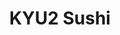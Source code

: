 ---
layout: place
title: "​KYU2 Sushi"
permalink: /california/emeryville/kyu2-sushi.html
stateAbbr: CA
stateName: California
cityName: Emeryville
place_id: ChIJJYqg-l5-hYARdtxLviAxIEM
photos:
  - name: >-
      places/ChIJJYqg-l5-hYARdtxLviAxIEM/photos/AeeoHcLn-OZi6hjCS6eoLqcqoO0lqYnDlBMKlwxttO3m7r9DufgzDI4FDtt9rt8QLL5hJ_DVEn8QptYlyldHCGPQeFdYixVvzXl8MZIn0zGf58EGIX9DK19lSnNLDrfEqz7iE0yXZTaEQQe7f2DhPxbEoGFtXexM5YPtQb3KwLS6mJ-QJ8tr00JO_g2A1H-Yc0Hk7I3ZJAPWLPXNLu_BfnAtZHJOhMX3BdKK-3G86NfGyWlLglQaWTIWiQIBhON-7Yym2N1MSyJjxh30h1pyMchqq5quKpr0ySgUrphHOXC6xdq3bQ
    widthPx: 4032
    heightPx: 3024
    authorAttributions:
      - displayName: ​KYU2 Sushi
        uri: https://maps.google.com/maps/contrib/112752052004262199790
        photoUri: >-
          https://lh3.googleusercontent.com/a-/ALV-UjWrp_bswrLs5FGUJ-09Bi424hUWQS7aIgjoWhAve1FEXuaG9IG5=s100-p-k-no-mo
    flagContentUri: >-
      https://www.google.com/local/imagery/report/?cb_client=maps_api_places.places_api&image_key=!1e10!2sAF1QipMqvyNRfBPYx7zqa3Dol-8ZHFpwPDZ2Qosj8308&hl=en-US
    googleMapsUri: >-
      https://www.google.com/maps/place//data=!3m4!1e2!3m2!1sAF1QipMqvyNRfBPYx7zqa3Dol-8ZHFpwPDZ2Qosj8308!2e10!4m2!3m1!1s0x80857e5efaa08a25:0x43203120be4bdc76
  - name: >-
      places/ChIJJYqg-l5-hYARdtxLviAxIEM/photos/AeeoHcLlcy8maiJi7ErMxMIxSWI5-RFVjlresaCXRROb_Op9cF7oCNojbLZB_PbjeKUWn7GmMdKWMyKwJGPr3Aj-d7lVIZ_foDftF01I92VqXU2y__eTJN4MXp7tAEh8SbB0lc1zRUOmpDGzY1u8fT8Qu607d2WVtHyHt7iEbKQUoOobXFbP4VAS1ofRXEGFRJ74Bde6h2_fmJQQzfoCJUs_IhFJvAbPXr-qHXhFRdwmIiHnZdBIP62jfIBNjAPoTRu7QZ9O8xcxHZpMBkprSGsCBu9HM1XeMo5YuJ334wb9Oter8A
    widthPx: 800
    heightPx: 800
    authorAttributions:
      - displayName: ​KYU2 Sushi
        uri: https://maps.google.com/maps/contrib/112752052004262199790
        photoUri: >-
          https://lh3.googleusercontent.com/a-/ALV-UjWrp_bswrLs5FGUJ-09Bi424hUWQS7aIgjoWhAve1FEXuaG9IG5=s100-p-k-no-mo
    flagContentUri: >-
      https://www.google.com/local/imagery/report/?cb_client=maps_api_places.places_api&image_key=!1e10!2sAF1QipO7Br78AKfIntLlOddhGIA9bI4HR_lS6CLi49q_&hl=en-US
    googleMapsUri: >-
      https://www.google.com/maps/place//data=!3m4!1e2!3m2!1sAF1QipO7Br78AKfIntLlOddhGIA9bI4HR_lS6CLi49q_!2e10!4m2!3m1!1s0x80857e5efaa08a25:0x43203120be4bdc76
  - name: >-
      places/ChIJJYqg-l5-hYARdtxLviAxIEM/photos/AeeoHcKX1MSdNBgLK9aHnczk3sbcYTJ5BqrZrb00NyaM3HufZQC6MtCs9EPSXG6nzkUnuOBvVGwnZbG8hVzME-M5JqbWtypdldXBhCfjt339X6Nfy__Xtw_zNRW30KTlatMJva4TlCWdHqBp-pCuDEc7V8KTCW9vVmgZTTBoFVF16M3AyY2LKnN565IuupX-SHurTxEsMWLhJQHTLSNoWCY9m31l6pquGvXpbSCt93xRkOUaB7cmgT_45EoXs63vZC39Dy1CyEyDmeE_az6cR8uk24G3V7fjzDqLxU3iFyFCqvN5Gg
    widthPx: 800
    heightPx: 800
    authorAttributions:
      - displayName: ​KYU2 Sushi
        uri: https://maps.google.com/maps/contrib/112752052004262199790
        photoUri: >-
          https://lh3.googleusercontent.com/a-/ALV-UjWrp_bswrLs5FGUJ-09Bi424hUWQS7aIgjoWhAve1FEXuaG9IG5=s100-p-k-no-mo
    flagContentUri: >-
      https://www.google.com/local/imagery/report/?cb_client=maps_api_places.places_api&image_key=!1e10!2sAF1QipP7LU-a6Mim_NeIhEHnLpwkn_wQmv1x_XHqC6eY&hl=en-US
    googleMapsUri: >-
      https://www.google.com/maps/place//data=!3m4!1e2!3m2!1sAF1QipP7LU-a6Mim_NeIhEHnLpwkn_wQmv1x_XHqC6eY!2e10!4m2!3m1!1s0x80857e5efaa08a25:0x43203120be4bdc76
  - name: >-
      places/ChIJJYqg-l5-hYARdtxLviAxIEM/photos/AeeoHcIth5ICqOqcLZsbPNAJcD98pigvvsEiT709bJ9pS8AjhTfjAHkb1hWTlYUxVehPyqipzxG2lZ6HMvBUrWe56OCb42h9wuljAalHK8qBmslkHy7zFj0LYOqxmj1QzYrWvCoETyKfk-HWOpTSzNaQ7Ck0dZeHhca_xS-47eR0d1ja0J-gmmbbnbsNro9p17Y3YPDbt-qARbALZMQ1rs6syCMpgHq007aOJCEeztw0jKwRmwgWQZobD3PLk1n75XcbuSFivkIJ0NlS1nPIWHnjP4sN1fU4dAQGTu9PXu9iLd4Glg
    widthPx: 800
    heightPx: 800
    authorAttributions:
      - displayName: ​KYU2 Sushi
        uri: https://maps.google.com/maps/contrib/112752052004262199790
        photoUri: >-
          https://lh3.googleusercontent.com/a-/ALV-UjWrp_bswrLs5FGUJ-09Bi424hUWQS7aIgjoWhAve1FEXuaG9IG5=s100-p-k-no-mo
    flagContentUri: >-
      https://www.google.com/local/imagery/report/?cb_client=maps_api_places.places_api&image_key=!1e10!2sAF1QipMnEgm0HmvymA1J6lyjpGN-zpxY9Jroherl2sW3&hl=en-US
    googleMapsUri: >-
      https://www.google.com/maps/place//data=!3m4!1e2!3m2!1sAF1QipMnEgm0HmvymA1J6lyjpGN-zpxY9Jroherl2sW3!2e10!4m2!3m1!1s0x80857e5efaa08a25:0x43203120be4bdc76
  - name: >-
      places/ChIJJYqg-l5-hYARdtxLviAxIEM/photos/AeeoHcLnTLJ1pSyOTr7os4O6pLCGOJm5TCr94sjfUK3WZPB_ZA2ShkGJ1C-V0ITCPsAmhPsoeI_s0wpC7tkAV7vanHaGZqF6XGlWw7PfgiHwO3BdRiVYnibLCVJRiUnMlQu2arOf0lEuJw8maep8G0ihJ3na1ajzY6eUKoPdnMeu1uAVA1PgiCpEsUZnytcJpWGvWBrjYnTNKuWtUiLSoH0LMw6QC_aDbnvV9HHCv0e3_r0sFTRd1xrXdkL_8JtV2utN4BUNDpsuBUZfrF07wa2naoPsWFHt-Zd9YXSPf4RVfRb6TQ
    widthPx: 800
    heightPx: 800
    authorAttributions:
      - displayName: ​KYU2 Sushi
        uri: https://maps.google.com/maps/contrib/112752052004262199790
        photoUri: >-
          https://lh3.googleusercontent.com/a-/ALV-UjWrp_bswrLs5FGUJ-09Bi424hUWQS7aIgjoWhAve1FEXuaG9IG5=s100-p-k-no-mo
    flagContentUri: >-
      https://www.google.com/local/imagery/report/?cb_client=maps_api_places.places_api&image_key=!1e10!2sAF1QipNSHwY_1izf-JjLOum3JDpbFW1k3gLCgWjhixve&hl=en-US
    googleMapsUri: >-
      https://www.google.com/maps/place//data=!3m4!1e2!3m2!1sAF1QipNSHwY_1izf-JjLOum3JDpbFW1k3gLCgWjhixve!2e10!4m2!3m1!1s0x80857e5efaa08a25:0x43203120be4bdc76
  - name: >-
      places/ChIJJYqg-l5-hYARdtxLviAxIEM/photos/AeeoHcKffkH69g8hxtzHKCRjYZGtjFZJNOJHAkKnjTE7ZVYNHWgwepq6pUXRGv1dAg_eEeTPK46bCPLZyOYK_zANFpysp0BzOuA9c6yd_CqEmkZNYX9FP2nrvDsRX-uPDmavzr7-ucLqdj5-Y6Q1ui6EKA6rqVgl8mOrYqd-EMhlQ9BeWlvXWQxHeL3_FzH6p1V5YPjUUiCgEmIkeBHEhGrNAeigTQi8B6bKM1rbEeWSqvrZkktZXUDMFg3YAmvauRTXI126uEn9AxKgPYR1KHd5fQpm7o3HYuo0npY3zwIqAInZkQ
    widthPx: 2737
    heightPx: 2799
    authorAttributions:
      - displayName: ​KYU2 Sushi
        uri: https://maps.google.com/maps/contrib/112752052004262199790
        photoUri: >-
          https://lh3.googleusercontent.com/a-/ALV-UjWrp_bswrLs5FGUJ-09Bi424hUWQS7aIgjoWhAve1FEXuaG9IG5=s100-p-k-no-mo
    flagContentUri: >-
      https://www.google.com/local/imagery/report/?cb_client=maps_api_places.places_api&image_key=!1e10!2sAF1QipNxtRYn6VMhx_UBEp5YLEVnJjplzkgQT-hSfXwg&hl=en-US
    googleMapsUri: >-
      https://www.google.com/maps/place//data=!3m4!1e2!3m2!1sAF1QipNxtRYn6VMhx_UBEp5YLEVnJjplzkgQT-hSfXwg!2e10!4m2!3m1!1s0x80857e5efaa08a25:0x43203120be4bdc76
  - name: >-
      places/ChIJJYqg-l5-hYARdtxLviAxIEM/photos/AeeoHcJoM2vHKSCGP-FFb5SLu3JM4ClJwq5X-JkXRRm5cXwxjOL2Ock5F4CwYzk18WROvATXeQ7GUMfBQh73FlGh4Z8dAeUuQV68v0qizVlVOPvkwLYOA-R7Nqp-OIJevhAmLci0k4Cj3l86jMJ1KJEsc0SHguW2pqS3Q3g4UHWuFvE1IGQv4hry-UKj4eQr9PcOs3EIMb0ZEA5DXDxZrTnDrD70FGUuKm6ijT3J8ELZCcK3rwoHnp-o6do91KoptvJL5D8G2EJP7S5MzMPciEB1KTJto2qhn8ZhpQNNA2BZDJojxQ
    widthPx: 2791
    heightPx: 3665
    authorAttributions:
      - displayName: ​KYU2 Sushi
        uri: https://maps.google.com/maps/contrib/112752052004262199790
        photoUri: >-
          https://lh3.googleusercontent.com/a-/ALV-UjWrp_bswrLs5FGUJ-09Bi424hUWQS7aIgjoWhAve1FEXuaG9IG5=s100-p-k-no-mo
    flagContentUri: >-
      https://www.google.com/local/imagery/report/?cb_client=maps_api_places.places_api&image_key=!1e10!2sAF1QipN_IVw1dz7W1Hh0AmV2O_Ts2vb1HXaWI1NdeA1S&hl=en-US
    googleMapsUri: >-
      https://www.google.com/maps/place//data=!3m4!1e2!3m2!1sAF1QipN_IVw1dz7W1Hh0AmV2O_Ts2vb1HXaWI1NdeA1S!2e10!4m2!3m1!1s0x80857e5efaa08a25:0x43203120be4bdc76
  - name: >-
      places/ChIJJYqg-l5-hYARdtxLviAxIEM/photos/AeeoHcKgJjv3sw-dmwXlAVTNtzfTwt8GT-glZImjAhHGhiLTDGX4lGcIFhFgg-oMIe-TcboXIkqi7i6rcVuM7TTAtL5M8OcZ874hRo1ov7vKOrL-krsFmoTXK7IGsrMfg11lipto6QGEJIMuSoFwPuuq4ZTPN6AU9Ov02CEihlMA3DCGpTjZsdI3ame-163rt-RhUqHkG5q5EULCFq6nIN-AdNWCKGgo7vRZgT8d8JVr1_qGGgZP_AFXePYAQziiFDtFMX-VzBErMHwTbnpej2RR-Wbs2wTwxx7CcZ0_xdAapjRRDQ
    widthPx: 3633
    heightPx: 2628
    authorAttributions:
      - displayName: ​KYU2 Sushi
        uri: https://maps.google.com/maps/contrib/112752052004262199790
        photoUri: >-
          https://lh3.googleusercontent.com/a-/ALV-UjWrp_bswrLs5FGUJ-09Bi424hUWQS7aIgjoWhAve1FEXuaG9IG5=s100-p-k-no-mo
    flagContentUri: >-
      https://www.google.com/local/imagery/report/?cb_client=maps_api_places.places_api&image_key=!1e10!2sAF1QipPLnXZEfFrB0rvPhVKoiJSbM0PF2_xAA_THmfJ_&hl=en-US
    googleMapsUri: >-
      https://www.google.com/maps/place//data=!3m4!1e2!3m2!1sAF1QipPLnXZEfFrB0rvPhVKoiJSbM0PF2_xAA_THmfJ_!2e10!4m2!3m1!1s0x80857e5efaa08a25:0x43203120be4bdc76
  - name: >-
      places/ChIJJYqg-l5-hYARdtxLviAxIEM/photos/AeeoHcKa679ZukFM3SNRkkJlePY-SXx4nM7Ys4QD4LVuMzJPIGEsPoTlohU5lxh6hyJyhDvdaVl7wVIXgdVeLYVgJVG_7s6o9-wjUDaouTpeWgpb8UHcf5JJeAa36Gg-eqBQbZPj8RhSG6RWdDWWnODin2Pit_b7Y967SB5NHA81-J-_kBfp1aVhf0GshK8PKulN9njP-vbp5dlypc5jkZwj9QAGzRC37VWHajit9MhTyKN4RUgGFnqLbu-OxywvOTyPtfYeEIZ34CcM_6JUkPt3AHtZbPEg6fmzoOWxxP3bOxICRg
    widthPx: 1108
    heightPx: 1477
    authorAttributions:
      - displayName: ​KYU2 Sushi
        uri: https://maps.google.com/maps/contrib/112752052004262199790
        photoUri: >-
          https://lh3.googleusercontent.com/a-/ALV-UjWrp_bswrLs5FGUJ-09Bi424hUWQS7aIgjoWhAve1FEXuaG9IG5=s100-p-k-no-mo
    flagContentUri: >-
      https://www.google.com/local/imagery/report/?cb_client=maps_api_places.places_api&image_key=!1e10!2sAF1QipMtAxJp5Zhxzv1lxx0ZatTAtve8w6GbOMJPblRw&hl=en-US
    googleMapsUri: >-
      https://www.google.com/maps/place//data=!3m4!1e2!3m2!1sAF1QipMtAxJp5Zhxzv1lxx0ZatTAtve8w6GbOMJPblRw!2e10!4m2!3m1!1s0x80857e5efaa08a25:0x43203120be4bdc76
  - name: >-
      places/ChIJJYqg-l5-hYARdtxLviAxIEM/photos/AeeoHcJ0jAH-Tlw_So8NxI6FHJSMmJXBAps_EHXBVwV2Mo6v5ZgdS6sc8uD4Nh324sWjDMd2Sm9s2_xNVwPEQpy_BqW7vCLUWUbqtyNC-FPta1WeTgmYOquqsu68HxOUZ2xAOO0tr7PuyHHyJxie-Li5TJPTUDIgPTzNswAWFrGlNS33NvMY3wYQroU8SLDXL4O0nn7DDsmyl1YP--DPwNQzNXicBCFzzHbjbOVo50f-y0XqlFPaLVcPVtQaM_qEIg7cOGLUgmgVBsXUyVvCTsjDoIAfnZKD-83cHKyEQr6tQ-cuJw
    widthPx: 2868
    heightPx: 2689
    authorAttributions:
      - displayName: ​KYU2 Sushi
        uri: https://maps.google.com/maps/contrib/112752052004262199790
        photoUri: >-
          https://lh3.googleusercontent.com/a-/ALV-UjWrp_bswrLs5FGUJ-09Bi424hUWQS7aIgjoWhAve1FEXuaG9IG5=s100-p-k-no-mo
    flagContentUri: >-
      https://www.google.com/local/imagery/report/?cb_client=maps_api_places.places_api&image_key=!1e10!2sAF1QipMrzFpGx3wW3Sus3DRluBBAcfyh5wTs_p4vJYMo&hl=en-US
    googleMapsUri: >-
      https://www.google.com/maps/place//data=!3m4!1e2!3m2!1sAF1QipMrzFpGx3wW3Sus3DRluBBAcfyh5wTs_p4vJYMo!2e10!4m2!3m1!1s0x80857e5efaa08a25:0x43203120be4bdc76
address: 6485 Hollis St, Emeryville, CA 94608, USA
street: 6485 Hollis St
city: Emeryville
state: CA
zip: '94608'
country: USA
neighborhood: null
latitude: '37.846499'
longitude: '-122.291606'
accessibility_options:
  wheelchairAccessibleParking: true
  wheelchairAccessibleEntrance: true
  wheelchairAccessibleRestroom: true
  wheelchairAccessibleSeating: true
business_status: OPERATIONAL
name: ​KYU2 Sushi
google_maps_links:
  directionsUri: >-
    https://www.google.com/maps/dir//''/data=!4m7!4m6!1m1!4e2!1m2!1m1!1s0x80857e5efaa08a25:0x43203120be4bdc76!3e0
  placeUri: https://maps.google.com/?cid=4836920016497269878
  writeAReviewUri: >-
    https://www.google.com/maps/place//data=!4m3!3m2!1s0x80857e5efaa08a25:0x43203120be4bdc76!12e1
  reviewsUri: >-
    https://www.google.com/maps/place//data=!4m4!3m3!1s0x80857e5efaa08a25:0x43203120be4bdc76!9m1!1b1
  photosUri: >-
    https://www.google.com/maps/place//data=!4m3!3m2!1s0x80857e5efaa08a25:0x43203120be4bdc76!10e5
primary_type: Sushi Restaurant
opening_hours:
  regular: null
  current: null
secondary_opening_hours:
  regular:
    weekdayDescriptions: null
    type: null
  current:
    weekdayDescriptions: null
    type: null
phone: (510) 735-9439
price_level: PRICE_LEVEL_MODERATE
price_range: $20 &ndash; $30
rating: '4.4'
rating_count: 281
website: http://kyu-2.com/
description: null
reviews: null
parking_options: null
payment_options: null
allow_dogs: null
curbside_pickup: null
delivery: null
dine_in: null
good_for_children: null
good_for_groups: null
good_for_sports: null
live_music: null
menu_for_children: null
outdoor_seating: null
reservable: null
restroom: null
serves_beer: null
serves_breakfast: null
serves_brunch: null
serves_cocktails: null
serves_coffee: null
serves_dinner: null
serves_dessert: null
serves_lunch: null
serves_vegetarian_food: null
serves_wine: null
takeout: null

---